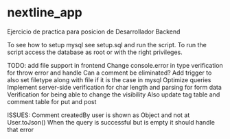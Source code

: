 # nextline_app
Ejercicio de practica para posicion de Desarrollador Backend

To see how to setup mysql see setup.sql and run the script.
To run the script access the database as root or with the right privileges.

TODO:
add file support in frontend
Change console.error in type verification for throw error and handle
Can a comment be eliminated?
Add trigger to also set filetype along with file if it is the case in mysql
Optimize queries
Implement server-side verification for char length and parsing for form data
Verification for being able to change the visibility
Also update tag table and comment table for put and post

ISSUES:
Comment createdBy user is shown as Object and not at User.toJson()
When the query is successful but is empty it should handle that error
